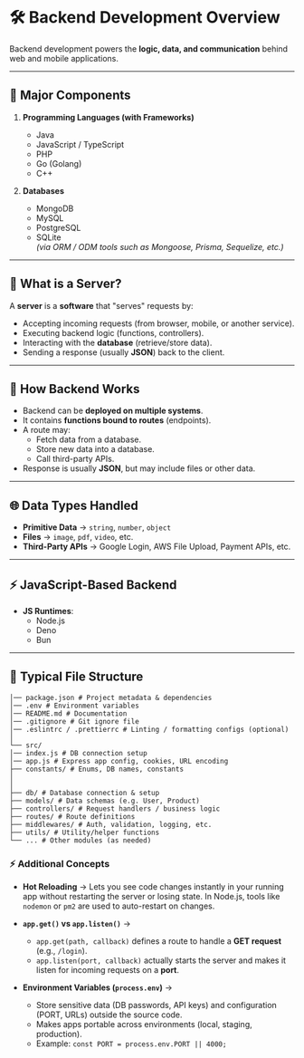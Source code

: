 # 🛠️ Backend Development Overview

Backend development powers the **logic, data, and communication** behind web and mobile applications.

---

## 🔑 Major Components

1. **Programming Languages (with Frameworks)**
   - Java
   - JavaScript / TypeScript
   - PHP
   - Go (Golang)
   - C++

2. **Databases**
   - MongoDB
   - MySQL
   - PostgreSQL
   - SQLite  
   *(via ORM / ODM tools such as Mongoose, Prisma, Sequelize, etc.)*

---

## 📡 What is a Server?

A **server** is a **software** that "serves" requests by:  
- Accepting incoming requests (from browser, mobile, or another service).  
- Executing backend logic (functions, controllers).  
- Interacting with the **database** (retrieve/store data).  
- Sending a response (usually **JSON**) back to the client.  

---

## 🔄 How Backend Works

- Backend can be **deployed on multiple systems**.  
- It contains **functions bound to routes** (endpoints).  
- A route may:  
  - Fetch data from a database.  
  - Store new data into a database.  
  - Call third-party APIs.  
- Response is usually **JSON**, but may include files or other data.  

---

## 🌐 Data Types Handled

- **Primitive Data** → `string`, `number`, `object`  
- **Files** → `image`, `pdf`, `video`, etc.  
- **Third-Party APIs** → Google Login, AWS File Upload, Payment APIs, etc.  

---

## ⚡ JavaScript-Based Backend

- **JS Runtimes**:
  - Node.js
  - Deno
  - Bun  

---

## 📁 Typical File Structure

```project-root/
│── package.json # Project metadata & dependencies
│── .env # Environment variables
│── README.md # Documentation
│── .gitignore # Git ignore file
│── .eslintrc / .prettierrc # Linting / formatting configs (optional)
│
└── src/
│── index.js # DB connection setup
│── app.js # Express app config, cookies, URL encoding
├── constants/ # Enums, DB names, constants
│
│
├── db/ # Database connection & setup
├── models/ # Data schemas (e.g. User, Product)
├── controllers/ # Request handlers / business logic
├── routes/ # Route definitions
├── middlewares/ # Auth, validation, logging, etc.
├── utils/ # Utility/helper functions
└── ... # Other modules (as needed)
```

### ⚡ Additional Concepts

- **Hot Reloading** → Lets you see code changes instantly in your running app without restarting the server or losing state. In Node.js, tools like `nodemon` or `pm2` are used to auto-restart on changes.  

- **`app.get()` vs `app.listen()`** →  
  - `app.get(path, callback)` defines a route to handle a **GET request** (e.g., `/login`).  
  - `app.listen(port, callback)` actually starts the server and makes it listen for incoming requests on a **port**.  

- **Environment Variables (`process.env`)** →  
  - Store sensitive data (DB passwords, API keys) and configuration (PORT, URLs) outside the source code.  
  - Makes apps portable across environments (local, staging, production).  
  - Example: `const PORT = process.env.PORT || 4000;`
